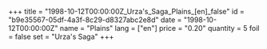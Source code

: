 +++
title = "1998-10-12T00:00:00Z_Urza's_Saga_Plains_[en]_false"
id = "b9e35567-05df-4a3f-8c29-d8327abc2e8d"
date = "1998-10-12T00:00:00Z"
name = "Plains"
lang = ["en"]
price = "0.20"
quantity = 5
foil = false
set = "Urza's Saga"
+++
